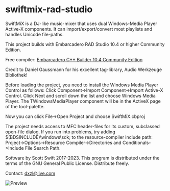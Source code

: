 # swiftmix-rad-studio
SwiftMiX is a DJ-like music-mixer that uses dual Windows-Media Player Active-X components. It can import/export/convert most playlists and handles Unicode file-paths.

This project builds with Embarcadero RAD Studio 10.4 or higher Community Edition.

Free compiler: [Embarcadero C++ Builder 10.4 Community Edition](https://www.embarcadero.com/products/cbuilder/starter)

Credit to Daniel Gaussmann for his excellent tag-library, Audio Werkzeuge Bibliothek!

Before loading the project, you need to install the Windows Media Player Control as follows:
Click Component->Import Component->Import Active-X Control. Click Next and scroll down the list and choose Windows Media Player. The TWindowsMediaPlayer component will be in the ActiveX page of the tool-palette.

Now you can click File->Open Project and choose SwiftMiX.cbproj

The project needs access to MFC header-files for its custom, subclassed open-file dialog. If you run into problems, try adding $(BDSINCLUDE)\windows\sdk; to the resource-compiler include path: Project->Options->Resource Compiler->Directories and Conditionals->Include File Search Path.

Software by Scott Swift 2017-2023. This program is distributed under the terms of the GNU General Public License. Distribute freely.

Contact: dxzl@live.com

![Preview](swiftmix.png)
